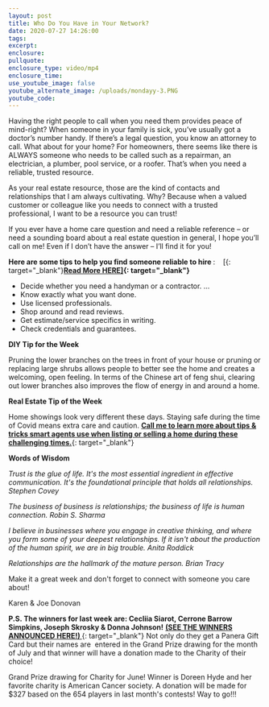 ```yaml
---
layout: post
title: Who Do You Have in Your Network?
date: 2020-07-27 14:26:00
tags:
excerpt:
enclosure:
pullquote:
enclosure_type: video/mp4
enclosure_time:
use_youtube_image: false
youtube_alternate_image: /uploads/mondayy-3.PNG
youtube_code:
---
```


Having the right people to call when you need them provides peace of mind-right? When someone in your family is sick, you’ve usually got a doctor’s number handy. If there’s a legal question, you know an attorney to call. What about for your home? For homeowners, there seems like there is ALWAYS someone who needs to be called such as a repairman, an electrician, a plumber, pool service, or a roofer. That’s when you need a reliable, trusted resource.

As your real estate resource, those are the kind of contacts and relationships that I am always cultivating. Why? Because when a valued customer or colleague like you needs to connect with a trusted professional, I want to be a resource you can trust\!

If you ever have a home care question and need a reliable reference – or need a sounding board about a real estate question in general, I hope you’ll call on me\! Even if I don’t have the answer – I’ll find it for you\!&nbsp;

**Here are some tips to help you&nbsp;**find**&nbsp;someone&nbsp;**reliable**&nbsp;to hire&nbsp;**\: &nbsp; &nbsp;[\[](https://t.e2ma.net/click/vhxn3b/zwff20l/by8z2d){: target="_blank"}**[Read More HERE\]](https://t.e2ma.net/click/vhxn3b/zwff20l/rq9z2d){: target="_blank"}**

* Decide whether you need a handyman or a contractor. …
* Know exactly what you want done.&nbsp;
* Use licensed professionals.
* Shop around and read reviews.&nbsp;
* Get estimate/service specifics in writing.&nbsp;
* Check credentials and guarantees.

**DIY Tip for the Week**

Pruning the lower branches on the trees in front of your house or pruning or replacing large shrubs allows people to better see the home and creates a welcoming, open feeling. In terms of the Chinese art of feng shui, clearing out lower branches also improves the flow of energy in and around a home.

**Real Estate Tip of the Week**

Home showings look very different these days. Staying safe during the time of Covid means extra care and caution.&nbsp;[**Call me to learn more about tips & tricks smart agents use when listing or selling a home during these challenging times.**](https://t.e2ma.net/click/vhxn3b/zwff20l/7ia02d){: target="_blank"}

**Words of Wisdom**

*Trust is the glue of life. It's the most essential ingredient in effective communication. It's the foundational principle that holds all relationships. Stephen Covey*

*The business of business is relationships; the business of life is human connection. Robin S. Sharma*

*I believe in businesses where you engage in creative thinking, and where you form some of your deepest relationships. If it isn't about the production of the human spirit, we are in big trouble. Anita Roddick*

*Relationships are the hallmark of the mature person. Brian Tracy*

Make it a great week and don't forget to connect with someone you care about\!

Karen & Joe Donovan

**P.S.&nbsp;**The winners for last week are:&nbsp;**Cecliia Siarot, Cerrone Barrow Simpkins, Joseph Skrosky & Donna Johnson****\!**&nbsp;[**(SEE THE WINNERS ANNOUNCED HERE\!)&nbsp;**](https://t.e2ma.net/click/vhxn3b/zwff20l/nbb02d){: target="_blank"}&nbsp;Not only do they get a Panera Gift Card but their names are&nbsp; entered in the Grand Prize drawing for the month of July and that winner will have a donation made to the Charity of their choice\!&nbsp;

Grand Prize drawing for Charity for June\! Winner is Doreen Hyde and her favorite charity is American Cancer society. A donation will be made for $327 based on the 654 players in last month's contests\! Way to go\!\!\!&nbsp;